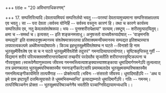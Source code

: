 +++
title = "20 अविभागाधिकरणम्"

+++
17. सम्पत्तिरित्यादि।देवतायामिययं सम्पत्तिर्लयो भवतु ---परस्यां देवतायामुच्यमाना सम्पत्तिसाक्षाल्लय एव भवतु। सा -- परा देवता।सर्वस्य योनिर्हि -- सर्वस्य वस्तुनः कारणं हि। तथा च कारणे कार्यस्य सम्पत्तिर्लय एव, नतु केवलसंश्लेषरूपा। भयः -- पुनश्शरीरापेक्षायां" सत्याम्।स्रष्टुम् -- शरीरमुत्पादयितुम्।क्षमा च --समर्था च। इत्यसत् -- इति शङ्कनमसाधु। अनुषजतो वाच्यवैरूप्यदोषात् -- 'वाङ्मनसि सम्पद्यते' इति वाक्यादनुषज्मानस्य संश्लेषमात्रपरतया प्रतिवाक्यमन्वीयमानस्य सम्पद्यत इतिशब्दस्यात्र लयपरत्वकल्पमे अर्थवैरूप्यदोषापत्तेः। किञ्च इहभूतसूक्ष्मैर्विश्लेषश्च न घटते --विनाशो हि नाम भूतसूक्ष्मैर्विश्लेष एव स च न घटते भूतसूक्ष्मैर्विश्लेॉशे तदुत्तरं" गमनादिव्यापारायोगात्। सृष्टिक्लृप्तिस्तु गुर्वी -- विद्यमानं शरीरं परित्यक्तवश्शीरान्तरापेक्षायां तच्छरीरं परदेवतैव सृजतीति शरीरान्तरसृष्टिकल्पना च गौरवयुक्ता।स्वरूपेणैवाणुरूपस्य जीवस्य गमनमस्त्वित्याशङ्क्यास्याश्शङ्काया धूमादिमार्गगमनेऽपि तुल्यत्वात् तत्र प्रमाणबलात् भूतसूक्ष्मपरिष्वक्तस्यैव गमनाङ्गीकारेऽत्रापि प्रमामबलादेव भूतसूक्ष्मसम्परिष्वक्तस्यैव गमनमित्यङ्गीकार्यमिति तात्पर्येणाह --- प्रोक्तेत्यादि।भविनः --संसरतो जीवस्य। धूमादिमार्हेऽपि -- 'अथ य इमे ग्राम इष्टापूर्ते दत्तमित्युपासते ते धूममभिसम्भवन्ति' इत्याद्याम्नाते धूमादिमार्गेऽपि। गतिः -- गमनम्। तत्परिष्विञ्चनेन प्रोक्ता -- भूतसूक्ष्मपरिष्वञ्चनेनैव भवतीति पञ्चाग्निविद्यायामभ्यधायि।।